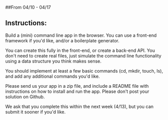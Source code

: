 
##From 04/10 - 04/17

## Instructions: 

Build a (mini) command line app in the browser. You can use a front-end framework if you'd like, and/or a boilerplate generator.

You can create this fully in the front-end, or create a back-end API. You don't need to create real files, just simulate the command line functionality using a data structure you think makes sense.

You should implement at least a few basic commands (cd, mkdir, touch, ls), and add any additional commands you'd like.

Please send us your app in a zip file, and include a README file with instructions on how to install and run the app. Please don't post your solution on Github.

We ask that you complete this within the next week (4/13), but you can submit it sooner if you'd like.

